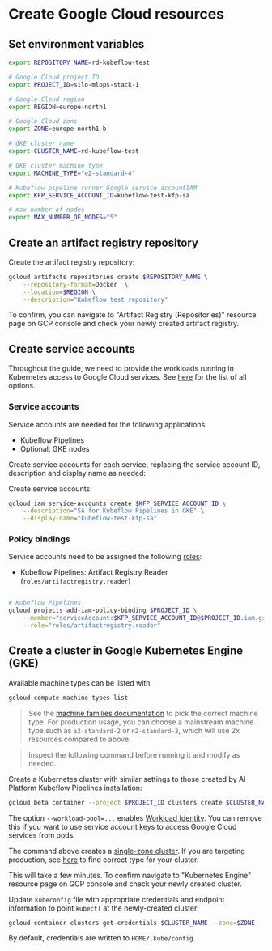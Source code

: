 <h1>Create Google Cloud resources</h1>

## Set environment variables

```bash
export REPOSITORY_NAME=rd-kubeflow-test

# Google Cloud project ID
export PROJECT_ID=silo-mlops-stack-1

# Google Cloud region
export REGION=europe-north1

# Google Cloud zone
export ZONE=europe-north1-b

# GKE cluster name
export CLUSTER_NAME=rd-kubeflow-test

# GKE cluster machine type
export MACHINE_TYPE="e2-standard-4"

# Kubeflow pipeline runner Google service accountIAM
export KFP_SERVICE_ACCOUNT_ID=kubeflow-test-kfp-sa

# max number of nodes
export MAX_NUMBER_OF_NODES="5"
```

## Create an artifact registry repository

Create the artifact registry repository:

```bash
gcloud artifacts repositories create $REPOSITORY_NAME \
    --repository-format=Docker  \
    --location=$REGION \
    --description="Kubeflow test repository"
```

To confirm, you can navigate to "Artifact Registry (Repositories)" resource page on GCP console and check your newly created artifact registry.

## Create service accounts

Throughout the guide, we need to provide the workloads running in Kubernetes access to Google Cloud services. See [here](https://cloud.google.com/kubernetes-engine/docs/concepts/security-overview) for the list of all options.

### Service accounts

Service accounts are needed for the following applications:

- Kubeflow Pipelines
- Optional: GKE nodes

Create service accounts for each service, replacing the service account ID, description and display name as needed:

Create service accounts:

```bash
gcloud iam service-accounts create $KFP_SERVICE_ACCOUNT_ID \
    --description="SA for Kubeflow Pipelines in GKE" \
    --display-name="kubeflow-test-kfp-sa"
```

### Policy bindings

Service accounts need to be assigned the following [roles](https://cloud.google.com/iam/docs/understanding-roles#predefined_roles):

- Kubeflow Pipelines: Artifact Registry Reader (`roles/artifactregistry.reader`)

[//]: # (> The Artifact Registry Reader permission is only required if you patch Kubernetes service accounts with image pull secrets instead of attaching the permissions to the GKE service account.)


```bash

# Kubeflow Pipelines
gcloud projects add-iam-policy-binding $PROJECT_ID \
    --member="serviceAccount:$KFP_SERVICE_ACCOUNT_ID@$PROJECT_ID.iam.gserviceaccount.com" \
    --role="roles/artifactregistry.reader"
```

## Create a cluster in Google Kubernetes Engine (GKE)

Available machine types can be listed with

```bash
gcloud compute machine-types list
```

> See the [machine families documentation](https://cloud.google.com/compute/docs/machine-types) to pick the correct machine type. For production usage, you can choose a mainstream machine type such as `e2-standard-2` or `n2-standard-2`, which will use 2x resources compared to above.

> Inspect the following command before running it and modify as needed.

Create a Kubernetes cluster with similar settings to those created by AI Platform Kubeflow Pipelines installation:

```bash
gcloud beta container --project $PROJECT_ID clusters create $CLUSTER_NAME --zone $ZONE --no-enable-basic-auth --release-channel "stable" --machine-type $MACHINE_TYPE --image-type "cos_containerd" --disk-type "pd-standard" --disk-size "100" --metadata disable-legacy-endpoints=true --scopes "https://www.googleapis.com/auth/compute","https://www.googleapis.com/auth/devstorage.read_only","https://www.googleapis.com/auth/logging.write","https://www.googleapis.com/auth/monitoring","https://www.googleapis.com/auth/cloud-platform","https://www.googleapis.com/auth/servicecontrol","https://www.googleapis.com/auth/service.management.readonly","https://www.googleapis.com/auth/trace.append" --num-nodes "3" --logging=SYSTEM,WORKLOAD --monitoring=SYSTEM --no-enable-ip-alias --network "projects/$PROJECT_ID/global/networks/default" --subnetwork "projects/$PROJECT_ID/regions/$REGION/subnetworks/default" --no-enable-intra-node-visibility --enable-autoscaling --min-nodes "1" --max-nodes $MAX_NUMBER_OF_NODES --no-enable-master-authorized-networks --addons HorizontalPodAutoscaling,HttpLoadBalancing,ApplicationManager,GcePersistentDiskCsiDriver --enable-autoupgrade --enable-autorepair --max-surge-upgrade 1 --max-unavailable-upgrade 0 --enable-shielded-nodes --node-locations $ZONE --workload-pool=$PROJECT_ID.svc.id.goog
```

The option `--workload-pool=...` enables [Workload Identity](https://cloud.google.com/kubernetes-engine/docs/how-to/workload-identity). You can remove this if you want to use service account keys to access Google Cloud services from pods.

The command above creates a [single-zone cluster](https://cloud.google.com/kubernetes-engine/docs/concepts/types-of-clusters). If you are targeting production, see [here](https://cloud.google.com/kubernetes-engine/docs/concepts/types-of-clusters) to find correct type for your cluster.

This will take a few minutes. To confirm navigate to "Kubernetes Engine" resource page on GCP console and check your newly created cluster.

Update `kubeconfig` file with appropriate credentials and endpoint information to point `kubectl` at the newly-created cluster:

```bash
gcloud container clusters get-credentials $CLUSTER_NAME --zone=$ZONE
```

By default, credentials are written to `HOME/.kube/config`.
